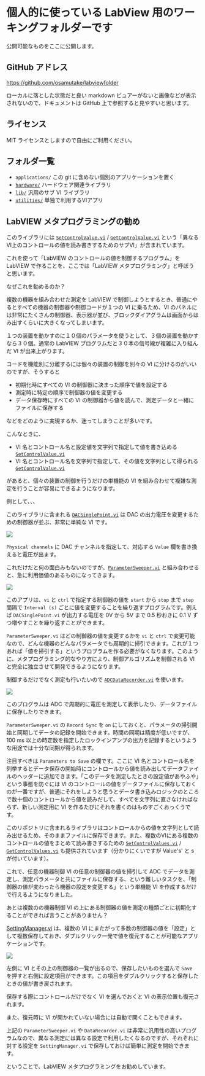 個人的に使っている LabView 用のワーキングフォルダーです
==

公開可能なものをここに公開します。

GitHub アドレス
--
https://github.com/osamutake/labviewfolder

ローカルに落とした状態だと良い markdown ビュアーがないと画像などが表示されないので、ドキュメントは GitHub 上で参照すると見やすいと思います。

ライセンス
--
MIT ライセンスとしますので自由にご利用ください。

フォルダ一覧
--

- `applications/` この git に含めない個別のアプリケーションを置く
- [`hardware/`](hardware/Readme.md) ハードウェア関連ライブラリ
- [`lib/`](lib/Readme.md) 汎用のサブ VI ライブラリ
- [`utilities/`](utilities/Readme.md) 単独で利用するVIアプリ

LabVIEW メタプログラミングの勧め
--
このライブラリには [`SetControlValue.vi`](lib/SetGetControlValue/Readme.md#setcontrolvaluevi) / [`GetControlValue.vi`](lib/SetGetControlValue/Readme.md#getcontrolvaluevi) という「異なるVI上のコントロールの値を読み書きするためのサブVI」が含まれています。

これを使って「LabVIEW のコントロールの値を制御するプログラム」を LabVIEW で作ることを、ここでは「LabVIEW メタプログラミング」と呼ぼうと思います。

なぜこれを勧めるのか？

複数の機器を組み合わせた測定を LabVIEW で制御しようとするとき、普通にやるとすべての機器の制御器や制御コードが１つの VI に乗るため、VI のパネルには非常にたくさんの制御器、表示器が並び、ブロックダイアグラムは画面からはみ出すくらいに大きくなってしまいます。

１つの装置を動かすのに１０個のパラメータを使うとして、３個の装置を動かすなら３０個。通常の LabVIEW プログラムだと３０本の信号線が複雑に入り組んだ VI が出来上がります。

コードを機能別に分離するには個々の装置の制御を別々の VI に分けるのがいいのですが、そうすると

- 初期化時にすべての VI の制御器に決まった順序で値を設定する
- 測定時に特定の順序で制御器の値を変更する
- データ保存時にすべての VI の制御器から値を読んで、測定データと一緒にファイルに保存する

などをどのように実現するか、迷ってしまうことが多いです。

こんなときに、

- VI 名とコントロール名と設定値を文字列で指定して値を書き込める [`SetControlValue.vi`](lib/SetGetControlValue/Readme.md#setcontrolvaluevi)
- VI 名とコントロール名を文字列で指定して、その値を文字列として得られる [`GetControlValue.vi`](lib/SetGetControlValue/Readme.md#getcontrolvaluevi)

があると、個々の装置の制御を行うだけの単機能の VI を組み合わせて複雑な測定を行うことが容易にできるようになります。

例として、、、

このライブラリに含まれる [`DACSinglePoint.vi`](hardware/Readme.md#dacsinglepointvi--dac-の電圧値を制御するアプリ) は DAC の出力電圧を変更するための制御器が並ぶ、非常に単純な VI です。

![](hardware/image4md/panel-DACSinglePoint.png)

`Physical channels` に DAC チャンネルを指定して、対応する `Value` 欄を書き換えると電圧が出ます。

これだけだと何の面白みもないのですが、[`ParameterSweeper.vi`](utilities/Readme.md#parametersweepervi) と組み合わせると、急に利用価値のあるものになってきます。

![](utilities/image4md/panel-ParameterSweeper.png)

このアプリは、`vi` と `ctrl` で指定する制御器の値を `start` から `stop` まで `step` 間隔で `Interval (s)` ごとに値を変更することを繰り返すプログラムです。例えば `DACSinglePoint.vi` が出力する電圧を 0V から 5V まで 0.5 秒おきに 0.1 V ずつ増やすことを繰り返すことができます。

`ParameterSweeper.vi` はどの制御器の値を変更するかを `vi` と `ctrl` で変更可能なので、どんな機器のどんなパラメータでも周期的に掃引できます。これが１つあれば「値を掃引する」というプロブラムを作る必要がなくなります。このように、メタプログラミング的なやり方により、制御アルゴリズムを制御される VI と完全に独立させて開発できるようになります。

制御するだけでなく測定も行いたいので [`ADCDataRecorder.vi`](hardware/Readme.md#adcdatarecordervi--adc-の電圧値を記録するアプリ) を使います。

![](hardware/image4md/panel-ADCDataRecorder.png)

このプログラムは ADC で周期的に電圧を測定して表示したり、データファイルに保存したりできます。

`ParameterSweeper.vi` の `Record Sync` を `on` にしておくと、パラメータの掃引開始と同期してデータの記録を開始できます。時間の同期は精度が低いですが、100 ms 以上の時定数を指定したロックインアンプの出力を記録するというような用途では十分な同期が得られます。

注目すべきは `Parameters to Save` の欄です。ここに VI 名とコントロール名を列挙するとデータ保存の開始時にコントロールから値を読み出してデータファイルのヘッダーに追加できます。「このデータを測定したときの設定値があやふや」という事態を防ぐには VI のコントロールの値をデータファイルに保存しておくのが一番ですが、普通にそれをしようと思うとデータ書き込みロジックのところで数十個のコントロールから値を読みだして、すべてを文字列に直さなければならず、新しい測定用に VI を作るたびにそれを書くのはものすごくおっくうです。

このリポジトリに含まれるライブラリはコントロールからの値を文字列として読み出せるため、そのままファイルに保存できます。また、複数のVIにある複数のコントロールの値をまとめて読み書きするための [`SetControlValues.vi`](lib/SetGetControlValue/Readme.md#setcontrolvaluesvi) / [`GetControlValues.vi`](lib/SetGetControlValue/Readme.md#getcontrolvaluesvi) も提供されています（分かりにくいですが Value's' と s が付いています）。

これで、任意の機器制御 VI の任意の制御器の値を掃引して ADC でデータを測定し、測定パラメータと共にファイルに保存する、という難しいタスクを、「制御器の値が変わったら機器の設定を変更する」という単機能 VI を作成するだけで行えるようになりました。

あとは複数のの機器制御 VI の上にある制御器の値を測定の種類ごとに初期化することができれば言うことがありません？

[SettingManager.vi](utilities/Readme.md#settingmanagervi) は、複数の VI にまたがって多数の制御器の値を「設定」として複数保存しておき、ダブルクリック一発で値を復元することが可能なアプリケーションです。

![](utilities/image4md/panel-SettingManager.png)

左側に VI とその上の制御器の一覧が出るので、保存したいものを選んで `Save` を押すと右側に設定項目ができます。この項目をダブルクリックすると保存したときの値が書き戻されます。

保存する際にコントロールだけでなく VI を選んでおくと VI の表示位置も復元されます。

また、復元時に VI が開かれていない場合には自動で開くこともできます。

上記の `ParameterSweeper.vi` や `DataRecorder.vi` は非常に汎用性の高いプログラムなので、異なる測定には異なる設定で利用したくなるのですが、それぞれに対する設定を `SettingManager.vi` で保存しておけば簡単に測定を開始できます。

ということで、LabVIEW メタプログラミングをお勧めしています。

